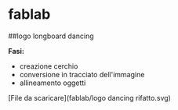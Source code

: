 # fablab

##logo longboard dancing 

**Fasi:**

- creazione cerchio
- conversione in tracciato dell'immagine
- allineamento oggetti

[File da scaricare](fablab/logo dancing rifatto.svg)


